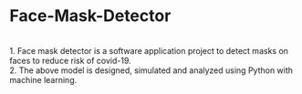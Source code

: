 # Face-Mask-Detector
<br>
1. Face mask detector is a software application project to detect masks on faces to reduce risk of
covid-19.<br>
2. The above model is designed, simulated and analyzed using Python with machine learning.

